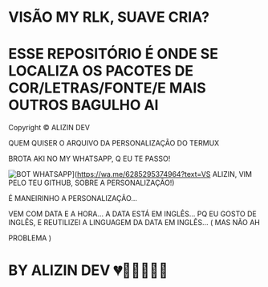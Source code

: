 # VISÃO MY RLK, SUAVE CRIA? 









# ESSE REPOSITÓRIO É ONDE SE LOCALIZA OS PACOTES DE COR/LETRAS/FONTE/E MAIS OUTROS BAGULHO AI



Copyright © ALIZIN DEV 

   QUEM QUISER O ARQUIVO DA PERSONALIZAÇÃO DO   TERMUX 

   

   BROTA AKI NO MY WHATSAPP, Q EU TE PASSO!

   

   ![BOT WHATSAPP](https://img.shields.io/badge/WhatsApp%20BOT-25D366?style=for-the-badge&logo=whatsapp&logoColor=white)](https://wa.me/6285295374964?text=VS ALIZIN, VIM PELO TEU GITHUB, SOBRE A PERSONALIZAÇÃO!) 

   

   

   É MANEIRINHO A PERSONALIZAÇÃO...

   VEM COM DATA E A HORA... A DATA ESTÁ EM INGLÊS... PQ EU GOSTO DE INGLÊS, E REUTILIZEI A LINGUAGEM DA DATA EM INGLÊS... ( MAS NÃO AH 

   PROBLEMA )
   
   # BY ALIZIN DEV 💔🙅🏽‍♂️🥷🏾
